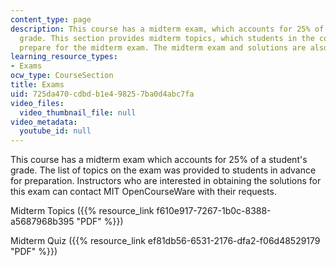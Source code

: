 ```yaml
---
content_type: page
description: This course has a midterm exam, which accounts for 25% of a student's
  grade. This section provides midterm topics, which students in the course used to
  prepare for the midterm exam. The midterm exam and solutions are also provided.
learning_resource_types:
- Exams
ocw_type: CourseSection
title: Exams
uid: 725da470-cdbd-b1e4-9825-7ba0d4abc7fa
video_files:
  video_thumbnail_file: null
video_metadata:
  youtube_id: null
---
```


This course has a midterm exam which accounts for 25% of a student's grade. The list of topics on the exam was provided to students in advance for preparation. Instructors who are interested in obtaining the solutions for this exam can contact MIT OpenCourseWare with their requests.

Midterm Topics ({{% resource_link f610e917-7267-1b0c-8388-a5687968b395 "PDF" %}})

Midterm Quiz ({{% resource_link ef81db56-6531-2176-dfa2-f06d48529179 "PDF" %}})